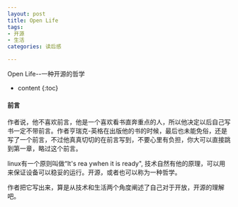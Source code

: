 ```yaml
---
layout: post
title: Open Life
tags:
- 开源
- 生活
categories: 读后感

---
```

Open Life--一种开源的哲学




* content
{:toc}
#### 前言

作者说，他不喜欢前言，他是一个喜欢看书直奔重点的人，所以他决定以后自己写书一定不带前言。作者亨瑞克-英格在出版他的书的时候，最后也未能免俗，还是写了一个前言，不过他真真切切的在前言写到，不要心里有负担，你大可以直接跳到第一章，略过这个前言。

linux有一个原则叫做“It's rea  ywhen it is ready", 技术自然有他的原理，可以用来保证设备可以稳妥的运行。开源，或者也可以称为一种哲学。

作者把它写出来，算是从技术和生活两个角度阐述了自己对于开放，开源的理解吧。
